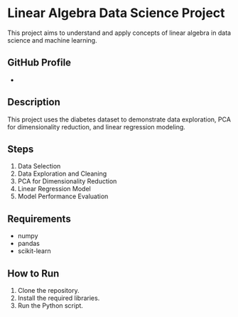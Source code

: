 # Linear Algebra Data Science Project

This project aims to understand and apply concepts of linear algebra in data science and machine learning.

## GitHub Profile
- 

## Description
This project uses the diabetes dataset to demonstrate data exploration, PCA for dimensionality reduction, and linear regression modeling.

## Steps
1. Data Selection
2. Data Exploration and Cleaning
3. PCA for Dimensionality Reduction
4. Linear Regression Model
5. Model Performance Evaluation

## Requirements
- numpy
- pandas
- scikit-learn

## How to Run
1. Clone the repository.
2. Install the required libraries.
3. Run the Python script.
